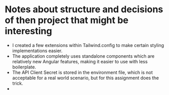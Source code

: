 # Notes about structure and decisions of then project that might be interesting


- I created a few extensions within Tailwind.config to make certain styling implementations easier.
- The application completely uses standalone components which are relatively new Angular features, making it easier to use with less boilerplate.
- The API Client Secret is stored in the environment file, which is not acceptable for a real world scenario, but for this assignment does the trick.
- 
